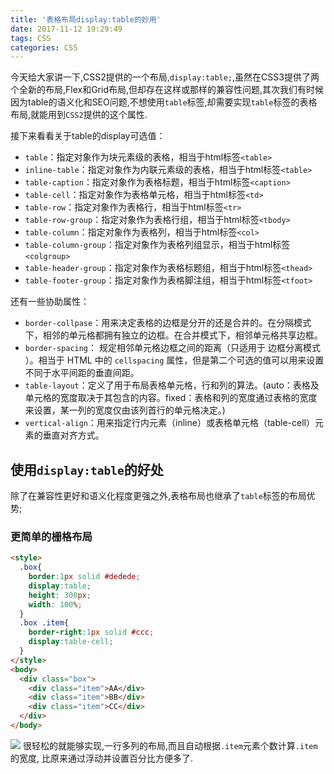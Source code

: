 ```yaml
---
title: '表格布局display:table的妙用'
date: 2017-11-12 19:29:49
tags: CSS
categories: CSS
---
```



今天给大家讲一下,CSS2提供的一个布局,`display:table;`,虽然在CSS3提供了两个全新的布局,Flex和Grid布局,但却存在这样或那样的兼容性问题,其次我们有时候因为table的语义化和SEO问题,不想使用`table`标签,却需要实现`table`标签的表格布局,就能用到`CSS2`提供的这个属性.


接下来看看关于table的display可选值：


- `table`：指定对象作为块元素级的表格，相当于html标签`<table>`
- `inline-table`：指定对象作为内联元素级的表格，相当于html标签`<table>`
- `table-caption`：指定对象作为表格标题，相当于html标签`<caption>`
- `table-cell`：指定对象作为表格单元格，相当于html标签`<td>`
- `table-row`：指定对象作为表格行，相当于html标签`<tr>`
- `table-row-group`：指定对象作为表格行组，相当于html标签`<tbody>`
- `table-column`：指定对象作为表格列，相当于html标签`<col>`
- `table-column-group`：指定对象作为表格列组显示，相当于html标签`<colgroup>`
- `table-header-group`：指定对象作为表格标题组，相当于html标签`<thead>`
- `table-footer-group`：指定对象作为表格脚注组，相当于html标签`<tfoot>`

还有一些协助属性：
- `border-collpase`：用来决定表格的边框是分开的还是合并的。在分隔模式下，相邻的单元格都拥有独立的边框。在合并模式下，相邻单元格共享边框。
- `border-spacing`： 规定相邻单元格边框之间的距离（只适用于 边框分离模式 ）。相当于 HTML 中的 `cellspacing` 属性，但是第二个可选的值可以用来设置不同于水平间距的垂直间距。
- `table-layout`：定义了用于布局表格单元格，行和列的算法。(auto：表格及单元格的宽度取决于其包含的内容。fixed：表格和列的宽度通过表格的宽度来设置，某一列的宽度仅由该列首行的单元格决定。)
- `vertical-align`：用来指定行内元素（inline）或表格单元格（table-cell）元素的垂直对齐方式。

## 使用`display:table`的好处
除了在兼容性更好和语义化程度更强之外,表格布局也继承了`table`标签的布局优势;

### 更简单的栅格布局

```html
<style>
  .box{
    border:1px solid #dedede;
    display:table;
    height: 300px;
    width: 100%;
  }  
  .box .item{
    border-right:1px solid #ccc;
    display:table-cell;
  }
</style>
<body>
  <div class="box">
    <div class="item">AA</div>
    <div class="item">BB</div>
    <div class="item">CC</div>
  </div>
</body>
```

![](https://i.imgur.com/Wwt9pcI.png)
很轻松的就能够实现,一行多列的布局,而且自动根据`.item`元素个数计算`.item`的宽度,
比原来通过浮动并设置百分比方便多了.